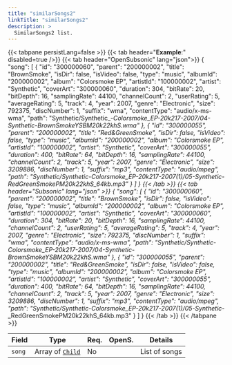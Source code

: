 ```yaml
---
title: "similarSongs2"
linkTitle: "similarSongs2"
description: >
  SimilarSongs2 list.
---
```


{{< tabpane persistLang=false >}}
{{< tab header="**Example**:" disabled=true />}}
{{< tab header="OpenSubsonic" lang="json">}}
{
  "song": [
    {
      "id": "300000060",
      "parent": "200000002",
      "title": "BrownSmoke",
      "isDir": false,
      "isVideo": false,
      "type": "music",
      "albumId": "200000002",
      "album": "Colorsmoke EP",
      "artistId": "100000002",
      "artist": "Synthetic",
      "coverArt": "300000060",
      "duration": 304,
      "bitRate": 20,
      "bitDepth": 16,
      "samplingRate": 44100,
      "channelCount": 2,
      "userRating": 5,
      "averageRating": 5,
      "track": 4,
      "year": 2007,
      "genre": "Electronic",
      "size": 792375,
      "discNumber": 1,
      "suffix": "wma",
      "contentType": "audio/x-ms-wma",
      "path": "Synthetic/Synthetic_-_Colorsmoke_EP-20k217-2007/04-Synthetic_-_BrownSmokeYSBM20k22khS.wma"
    },
    {
      "id": "300000055",
      "parent": "200000002",
      "title": "Red&GreenSmoke",
      "isDir": false,
      "isVideo": false,
      "type": "music",
      "albumId": "200000002",
      "album": "Colorsmoke EP",
      "artistId": "100000002",
      "artist": "Synthetic",
      "coverArt": "300000055",
      "duration": 400,
      "bitRate": 64,
      "bitDepth": 16,
      "samplingRate": 44100,
      "channelCount": 2,
      "track": 5,
      "year": 2007,
      "genre": "Electronic",
      "size": 3209886,
      "discNumber": 1,
      "suffix": "mp3",
      "contentType": "audio/mpeg",
      "path": "Synthetic/Synthetic_-_Colorsmoke_EP-20k217-2007(1)/05-Synthetic_-_RedGreenSmokePM20k22khS_64kb.mp3"
    }
  ]
}
{{< /tab >}}
{{< tab header="Subsonic" lang="json" >}}
{
  "song": [
    {
      "id": "300000060",
      "parent": "200000002",
      "title": "BrownSmoke",
      "isDir": false,
      "isVideo": false,
      "type": "music",
      "albumId": "200000002",
      "album": "Colorsmoke EP",
      "artistId": "100000002",
      "artist": "Synthetic",
      "coverArt": "300000060",
      "duration": 304,
      "bitRate": 20,
      "bitDepth": 16,
      "samplingRate": 44100,
      "channelCount": 2,
      "userRating": 5,
      "averageRating": 5,
      "track": 4,
      "year": 2007,
      "genre": "Electronic",
      "size": 792375,
      "discNumber": 1,
      "suffix": "wma",
      "contentType": "audio/x-ms-wma",
      "path": "Synthetic/Synthetic_-_Colorsmoke_EP-20k217-2007/04-Synthetic_-_BrownSmokeYSBM20k22khS.wma"
    },
    {
      "id": "300000055",
      "parent": "200000002",
      "title": "Red&GreenSmoke",
      "isDir": false,
      "isVideo": false,
      "type": "music",
      "albumId": "200000002",
      "album": "Colorsmoke EP",
      "artistId": "100000002",
      "artist": "Synthetic",
      "coverArt": "300000055",
      "duration": 400,
      "bitRate": 64,
      "bitDepth": 16,
      "samplingRate": 44100,
      "channelCount": 2,
      "track": 5,
      "year": 2007,
      "genre": "Electronic",
      "size": 3209886,
      "discNumber": 1,
      "suffix": "mp3",
      "contentType": "audio/mpeg",
      "path": "Synthetic/Synthetic_-_Colorsmoke_EP-20k217-2007(1)/05-Synthetic_-_RedGreenSmokePM20k22khS_64kb.mp3"
    }
  ]
}
{{< /tab >}}
{{< /tabpane >}}

| Field |  Type | Req. | OpenS. | Details |
| --- | --- | --- | --- | --- |
| `song` | Array of [`Child`](../child) | No |   | List of songs |
